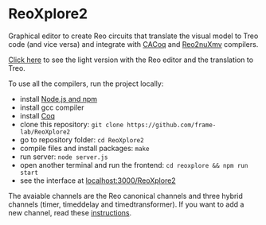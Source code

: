 # ReoXplore2

Graphical editor to create Reo circuits that translate the visual model to Treo code (and vice versa) and integrate with [CACoq](https://github.com/frame-lab/CACoq) and [Reo2nuXmv](https://github.com/frame-lab/Reo2nuXmv) compilers.

[Click here](https://frame-lab.github.io/ReoXplore2/) to see the light version with the Reo editor and the translation to Treo.

To use all the compilers, run the project locally:
- install [Node.js and npm](https://nodejs.org/en/)
- install gcc compiler
- install [Coq](https://coq.inria.fr/download)
- clone this repository: `git clone https://github.com/frame-lab/ReoXplore2`
- go to repository folder: `cd ReoXplore2`
- compile files and install packages: `make`
- run server: `node server.js`
- open another terminal and run the frontend: `cd reoxplore && npm run start`
- see the interface at [localhost:3000/ReoXplore2](localhost:3000/ReoXplore2)

The avaiable channels are the Reo canonical channels and three hybrid channels (timer, timeddelay and timedtransformer). If you want to add a new channel, read these [instructions](https://github.com/frame-lab/ReoXplore2/tree/main/reoxplore/src/pub#readme).
